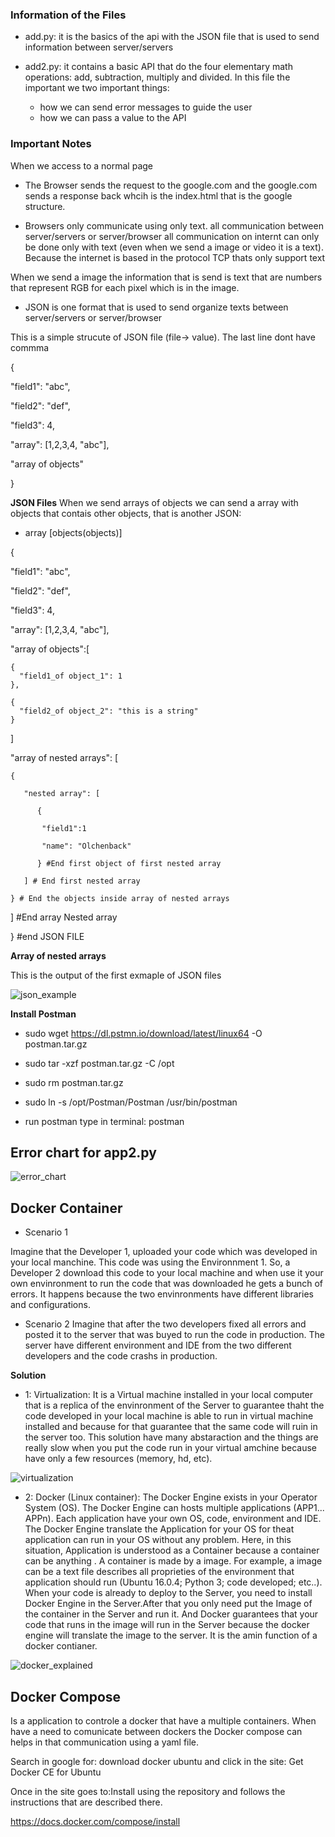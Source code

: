 ### Information of the Files

- add.py: it is the basics of the api with the JSON file that is used to send information between server/servers

- add2.py: it contains a basic API that do the four elementary math operations: add, subtraction, multiply and divided. In this file the important we two important things:
    - how we can send error messages to guide the user
    - how we can pass a value to the API


### Important Notes

When we access to a normal page 

- The Browser sends the request to the google.com and the google.com sends a response back whcih is the index.html that is the google structure.

- Browsers only communicate using only text. all communication between server/servers or server/browser all communication on internt can only be done only with text (even when we send a image or video it is a text). Because the internet is based in the protocol TCP thats only support text

When we send a image the information that is send is text that are numbers that represent RGB for each pixel which is in the image.

- JSON is one format that is used to send organize texts between server/servers or server/browser

This is a simple strucute of JSON file (file-> value). The last line dont have commma

{

  "field1": "abc",
  
  "field2": "def",
  
  "field3": 4,
  
  "array": [1,2,3,4, "abc"],
  
  "array of objects"
  
}


**JSON Files**
When we send arrays of objects we can send a array with objects that contais other objects, that is another JSON:

- array [objects(objects)]

{

  "field1": "abc",
  
  "field2": "def",
  
  "field3": 4,
  
  "array": [1,2,3,4, "abc"],
  
  "array of objects":[
    
    {
      "field1_of object_1": 1
    },
    
    {
      "field2_of object_2": "this is a string"
    }
    
  ]
  
  "array of nested arrays": [
    
    {
    
       "nested array": [
       
          {
          
           "field1":1
           
           "name": "Olchenback"
      
          } #End first object of first nested array
          
       ] # End first nested array
    
    } # End the objects inside array of nested arrays
   
    
    
  ] #End array Nested array
     
  
} #end JSON FILE


**Array of nested arrays**

This is the output of the first exmaple of JSON files

![json_example](https://user-images.githubusercontent.com/37953610/57933258-b2c1c300-78b4-11e9-9275-0772e6e6c225.png)

**Install Postman**

- sudo wget https://dl.pstmn.io/download/latest/linux64 -O postman.tar.gz

- sudo tar -xzf postman.tar.gz -C /opt

- sudo rm postman.tar.gz

- sudo ln -s /opt/Postman/Postman /usr/bin/postman

- run postman type in terminal: postman

## Error chart for app2.py

![error_chart](https://user-images.githubusercontent.com/37953610/57983413-7d021300-7a49-11e9-918b-2748b2c2929b.png)


## Docker Container
- Scenario 1

Imagine that the Developer 1, uploaded your code which was developed in your local manchine. This code was using the Environnment 1. So, a Developer 2 download this code to your local machine and when use it your own envinronment to run the code that was downloaded he gets a bunch of errors. It happens because the two envinronments have different libraries and configurations. 

- Scenario 2
Imagine that after the two developers fixed all errors and posted it to the server that was buyed to run the code in production. The server have different environment and IDE from the two different developers and the code crashs in production.

**Solution**

- 1: Virtualization: It is a Virtual machine installed in your local computer that is a replica of the envinronment of the Server to guarantee thaht the code developed in your local machine is able to run in virtual machine installed and because for that guarantee that the same code will ruin in the server too. This solution have many abstaraction and the things are really slow when you put the code run in your virtual amchine because have only a few resources (memory, hd, etc).

![virtualization](https://user-images.githubusercontent.com/37953610/57986171-6ec3ef00-7a69-11e9-8d05-a3ac16819c49.png)


- 2: Docker (Linux container): The Docker Engine exists in your Operator System (OS).  The Docker Engine can hosts multiple applications (APP1... APPn). Each application have your own OS, code, environment and IDE. The Docker Engine translate the Application for your OS for theat application can run in your OS without any problem. Here, in this situation, Application is understood as a Container because a container can be anything . A container is made by a image. For example, a image can be a text file describes all proprieties of the environment that application should run (Ubuntu 16.0.4; Python 3; code developed; etc..). When your code is already to deploy to the Server, you need to install Docker Engine in the Server.After that you only need put the Image of the container in the Server and run it. And Docker guarantees that your code that runs in the image will run in the Server because the docker engine will translate the image to the server. It is the amin function of a docker contianer. 

![docker_explained](https://user-images.githubusercontent.com/37953610/57986410-789b2180-7a6c-11e9-888d-e576500c3d03.png)

## Docker Compose

Is a application to controle a docker that have a multiple containers. When have a need to comunicate between dockers the Docker compose can helps in that communication using a yaml file. 

Search in google for: download docker ubuntu and click in the site: Get Docker CE for Ubuntu

Once in the site goes to:Install using the repository and follows the instructions that are described there.




https://docs.docker.com/compose/install








